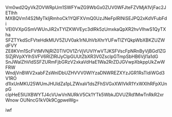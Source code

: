 Vm0wd2QyVkZOVWRpUm1SWFYwZG9WbGx0ZUV0WFJteFZVMjA1VjFac2JETlhh
MXBQVm14S2MyTkljRmhoCk1YQlFXVmQ0UzJNeFpIRlNiSEJPQ2xKdVFubFdi
VEI0VXpGSmVWUnJiR2xTYlZKWVEyc3dlRk5zUmxkaQpXR2hvVlhwS1QyTXha
SFZTYkdScFVteHdkMUV5ZUV0ak1rNUhVbXhrYUFwTlZYQkpWbXBKZUZWdFVY
ZE8KVm1ScFVtMVNjRlZ0TlVOV1ZrVjVUVlYwVTJKSFVscFpNRnByVjBGd1ZG
SlZjRVpXYlhSVFV6RlZlRlJyClpGUUtZbXR3V0ZsclpGTmpSbHB6VjI1a1dG
SnJWalZhVldSSFZURmFjbGRzV2xkaVdHaE1Wa2RrZDJGVwpXbkppUkZwWFRW
WndjVnBWV2xabFZsWnlDbUZHVVV0WlYzaDNWREZXYzJGR1RsTldiWGd3V1RO
d1IxUnMKU25WUmJHUldZa1pLZWxaV1dsZFhSVGxXWlVkR1YxWXlhRFpXUnpG
clpHeE5lUXBWYTJ4cVUwVnNURkV5Ck1YTk5WbkJDVUZRd1MwTnRkR2xrWnow
OUNncG1kV0k9CgpweWg=

iwf